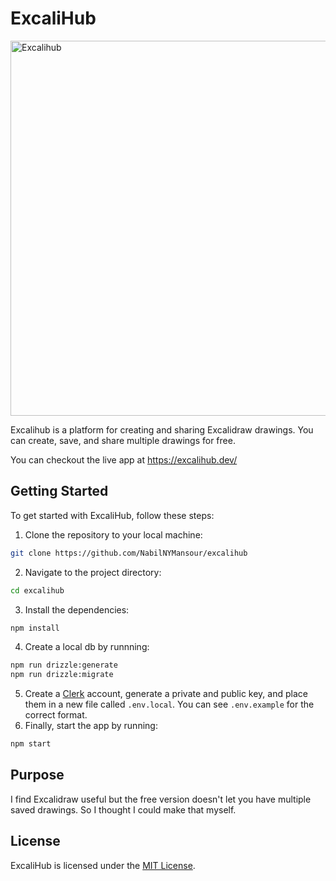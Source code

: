 # ExcaliHub
<img src="https://github.com/user-attachments/assets/89e2ede0-a8e6-4051-80a0-cc34604f4697" alt="Excalihub" style="width:600px;"/>

Excalihub is a platform for creating and sharing Excalidraw drawings. You can create, save, and share multiple drawings for free.

You can checkout the live app at https://excalihub.dev/

## Getting Started

To get started with ExcaliHub, follow these steps:

1. Clone the repository to your local machine:
```bash
git clone https://github.com/NabilNYMansour/excalihub
```
2. Navigate to the project directory:
```bash
cd excalihub
```
3. Install the dependencies:
```bash
npm install
```
4. Create a local db by runnning:
```bash
npm run drizzle:generate
npm run drizzle:migrate
```
5. Create a [Clerk](https://clerk.com/) account, generate a private and public key, and place them in a new file called `.env.local`. You can see `.env.example` for the correct format.
6. Finally, start the app by running:
```bash
npm start
```

## Purpose

I find Excalidraw useful but the free version doesn't let you have multiple saved drawings. So I thought I could make that myself.

## License

ExcaliHub is licensed under the [MIT License](LICENSE).
